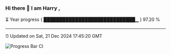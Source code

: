 ### Hi there 👋 I am Harry , 

⏳ Year progress { █████████████████████████████▁ } 97.20 %

---

⏰ Updated on Sat, 21 Dec 2024 17:45:20 GMT

![Progress Bar CI](https://github.com/duykhang68/duykhang68/workflows/Progress%20Bar%20CI/badge.svg)
